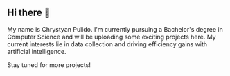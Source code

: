 ## Hi there 👋

My name is Chrystyan Pulido. I'm currently pursuing a Bachelor's degree in Computer Science and will be uploading some exciting projects here. My current interests lie in data collection and driving efficiency gains with artificial intelligence.

Stay tuned for more projects!

